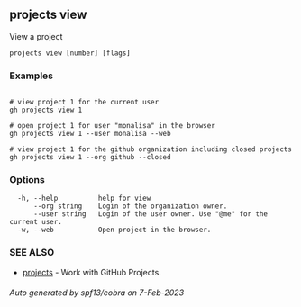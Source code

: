 ## projects view

View a project

```
projects view [number] [flags]
```

### Examples

```

# view project 1 for the current user
gh projects view 1

# open project 1 for user "monalisa" in the browser
gh projects view 1 --user monalisa --web

# view project 1 for the github organization including closed projects
gh projects view 1 --org github --closed

```

### Options

```
  -h, --help          help for view
      --org string    Login of the organization owner.
      --user string   Login of the user owner. Use "@me" for the current user.
  -w, --web           Open project in the browser.
```

### SEE ALSO

* [projects](projects.md)	 - Work with GitHub Projects.

###### Auto generated by spf13/cobra on 7-Feb-2023
